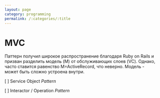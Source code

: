 ```yaml
---
layout: page
category: programming
permalink: /:categories/:title
---
```


# MVC

Паттерн получил широкое распространение благодаря Ruby on Rails и призван разделить модель (M) от обслуживающих слоев (VC). Однако, часто ставится равенство M=ActiveRecord, что неверно. Модель - может быть сложно устроена внутри.

[ ] Service Object *Pattern*

[ ] Interactor / Operation *Pattern* 

